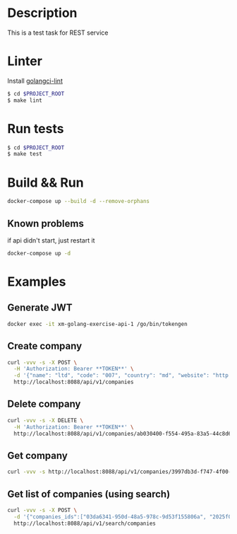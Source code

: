 # Description

This is a test task for REST service

# Linter
Install [golangci-lint](https://golangci-lint.run/usage/install/)

```bash
$ cd $PROJECT_ROOT
$ make lint
```

# Run tests

```bash
$ cd $PROJECT_ROOT
$ make test
```

# Build && Run

```bash
docker-compose up --build -d --remove-orphans
```

## Known problems
if api didn't start, just restart it
```bash
docker-compose up -d
```

# Examples

## Generate JWT
```bash
docker exec -it xm-golang-exercise-api-1 /go/bin/tokengen
```

## Create company
```bash
curl -vvv -s -X POST \
  -H 'Authorization: Bearer **TOKEN**' \
  -d '{"name": "ltd", "code": "007", "country": "md", "website": "http://google.com", "phone": "+995987655443"}' \
  http://localhost:8088/api/v1/companies
```

## Delete company
```bash
curl -vvv -s -X DELETE \
  -H 'Authorization: Bearer **TOKEN**' \
  http://localhost:8088/api/v1/companies/ab030400-f554-495a-83a5-44c8d66be239
```

## Get company
```bash
curl -vvv -s http://localhost:8088/api/v1/companies/3997db3d-f747-4f00-adf8-1d2c71d2a911
```

## Get list of companies (using search)
```bash
curl -vvv -s -X POST \
  -d '{"companies_ids":["03da6341-950d-48a5-978c-9d53f155806a", "2025f015-e548-4620-a599-ff7ed3221b4f", "foo"]}' \
  http://localhost:8088/api/v1/search/companies
```